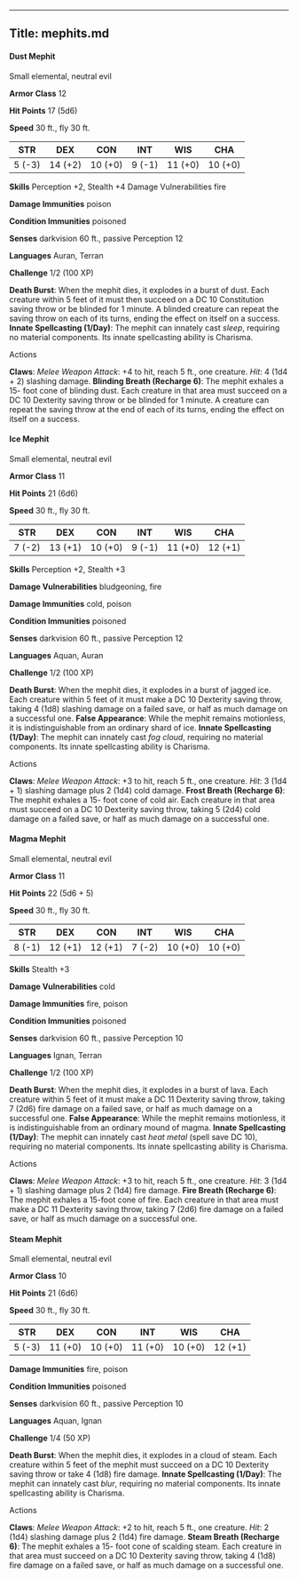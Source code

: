 -------------------------
Title: mephits.md
-------------------------


#### Dust Mephit

Small elemental, neutral evil

**Armor Class** 12

**Hit Points** 17 (5d6)

**Speed** 30 ft., fly 30 ft.

  STR|      DEX|       CON|       INT|      WIS|       CHA
  --------| ---------| ---------| --------| ---------| ---------
   5 (-3)   | 14 (+2)   | 10 (+0)   | 9 (-1)   | 11 (+0)   | 10 (+0)

**Skills** Perception +2, Stealth +4 Damage Vulnerabilities fire

**Damage Immunities** poison

**Condition Immunities** poisoned

**Senses** darkvision 60 ft., passive Perception 12

**Languages** Auran, Terran

**Challenge** 1/2 (100 XP)


**Death Burst**: When the mephit dies, it explodes in a burst
    of dust. Each creature within 5 feet of it must then succeed on a DC
    10 Constitution saving throw or be blinded for 1 minute. A blinded
    creature can repeat the saving throw on each of its turns, ending
    the effect on itself on a success.
**Innate Spellcasting (1/Day)**: The mephit can innately cast
    *sleep*, requiring no material components. Its innate spellcasting
    ability is Charisma.


Actions

**Claws**: *Melee Weapon Attack*: +4 to hit, reach 5 ft.,
    one creature. *Hit*: 4 (1d4 + 2) slashing damage.
**Blinding Breath (Recharge 6)**: The mephit exhales a 15- foot cone
    of blinding dust. Each creature in that area must succeed on a DC 10
    Dexterity saving throw or be blinded for 1 minute. A creature can
    repeat the saving throw at the end of each of its turns, ending the
    effect on itself on a success.

#### Ice Mephit

Small elemental, neutral evil

**Armor Class** 11

**Hit Points** 21 (6d6)

**Speed** 30 ft., fly 30 ft.

  STR|      DEX|       CON|       INT|      WIS|       CHA
  --------| ---------| ---------| --------| ---------| ---------
   7 (-2)   | 13 (+1)   | 10 (+0)   | 9 (-1)   | 11 (+0)   | 12 (+1)

**Skills** Perception +2, Stealth +3

**Damage Vulnerabilities** bludgeoning, fire

**Damage Immunities** cold, poison

**Condition Immunities** poisoned

**Senses** darkvision 60 ft., passive Perception 12

**Languages** Aquan, Auran

**Challenge** 1/2 (100 XP)


**Death Burst**: When the mephit dies, it explodes in a burst of
    jagged ice. Each creature within 5 feet of it must make a DC 10
    Dexterity saving throw, taking 4 (1d8) slashing damage on a failed
    save, or half as much damage on a successful one.
**False Appearance**: While the mephit remains motionless, it is
    indistinguishable from an ordinary shard of ice.
**Innate Spellcasting (1/Day)**: The mephit can innately cast *fog
    cloud*, requiring no material components. Its innate spellcasting
    ability is Charisma.


Actions

**Claws**: *Melee Weapon Attack*: +3 to hit, reach 5 ft.,
    one creature. *Hit*: 3 (1d4 + 1) slashing damage plus 2 (1d4)
    cold damage.
**Frost Breath (Recharge 6)**: The mephit exhales a 15- foot cone of
    cold air. Each creature in that area must succeed on a DC 10
    Dexterity saving throw, taking 5 (2d4) cold damage on a failed save,
    or half as much damage on a successful one.

#### Magma Mephit

Small elemental, neutral evil

**Armor Class** 11

**Hit Points** 22 (5d6 + 5)

**Speed** 30 ft., fly 30 ft.

  STR|      DEX|       CON|       INT|      WIS|       CHA
  --------| ---------| ---------| --------| ---------| ---------
   8 (-1)   | 12 (+1)   | 12 (+1)   | 7 (-2)   | 10 (+0)   | 10 (+0)

**Skills** Stealth +3

**Damage Vulnerabilities** cold

**Damage Immunities** fire, poison

**Condition Immunities** poisoned

**Senses** darkvision 60 ft., passive Perception 10

**Languages** Ignan, Terran

**Challenge** 1/2 (100 XP)


**Death Burst**: When the mephit dies, it explodes in a burst
    of lava. Each creature within 5 feet of it must make a DC 11
    Dexterity saving throw, taking 7 (2d6) fire damage on a failed save,
    or half as much damage on a successful one.
**False Appearance**: While the mephit remains motionless, it is
    indistinguishable from an ordinary mound of magma.
**Innate Spellcasting (1/Day)**: The mephit can innately cast *heat
    metal* (spell save DC 10), requiring no material components. Its
    innate spellcasting ability is Charisma.


Actions

**Claws**: *Melee Weapon Attack*: +3 to hit, reach 5 ft.,
    one creature. *Hit*: 3 (1d4 + 1) slashing damage plus 2 (1d4)
    fire damage.
**Fire Breath (Recharge 6)**: The mephit exhales a 15-foot cone
    of fire. Each creature in that area must make a DC 11 Dexterity
    saving throw, taking 7 (2d6) fire damage on a failed save, or half
    as much damage on a successful one.

#### Steam Mephit

Small elemental, neutral evil

**Armor Class** 10

**Hit Points** 21 (6d6)

**Speed** 30 ft., fly 30 ft.

  STR|      DEX|       CON|       INT|       WIS|       CHA
  --------| ---------| ---------| ---------| ---------| ---------
   5 (-3)   | 11 (+0)   | 10 (+0)   | 11 (+0)   | 10 (+0)   | 12 (+1)

**Damage Immunities** fire, poison

**Condition Immunities** poisoned

**Senses** darkvision 60 ft., passive Perception 10

**Languages** Aquan, Ignan

**Challenge** 1/4 (50 XP)


**Death Burst**: When the mephit dies, it explodes in a cloud
    of steam. Each creature within 5 feet of the mephit must succeed on
    a DC 10 Dexterity saving throw or take 4 (1d8) fire damage.
**Innate Spellcasting (1/Day)**: The mephit can innately cast
    *blur*, requiring no material components. Its innate spellcasting
    ability is Charisma.


Actions

**Claws**: *Melee Weapon Attack*: +2 to hit, reach 5 ft.,
    one creature. *Hit*: 2 (1d4) slashing damage plus 2 (1d4)
    fire damage.
**Steam Breath (Recharge 6)**: The mephit exhales a 15- foot cone of
    scalding steam. Each creature in that area must succeed on a DC 10
    Dexterity saving throw, taking 4 (1d8) fire damage on a failed save,
    or half as much damage on a successful one.

